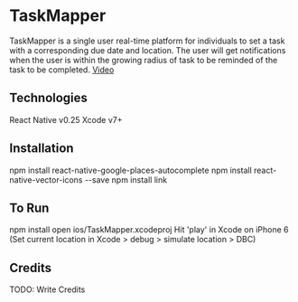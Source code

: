 
# TaskMapper

TaskMapper is a single user real-time platform for individuals to set a task with a corresponding due date and location. The user will get notifications when the user is within the growing radius of task to be reminded of the task to be completed.
[Video](http://bit.ly/TaskMapperVid)

## Technologies
React Native v0.25
Xcode v7+

## Installation
npm install react-native-google-places-autocomplete
npm install react-native-vector-icons --save
npm install link

## To Run
npm install
open ios/TaskMapper.xcodeproj
Hit 'play' in Xcode on iPhone 6
(Set current location in Xcode > debug > simulate location > DBC)

## Credits
TODO: Write Credits
